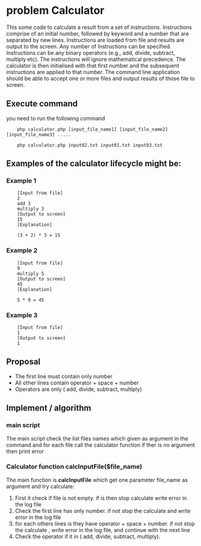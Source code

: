 # problem Calculator
This some code to calculate a result from a set of instructions. Instructions comprise of an initial number, followed by keyword and a number that are separated by new lines. Instructions are loaded from file and results are output to the screen. Any number of Instructions can be specified. Instructions can be any binary operators (e.g., add, divide, subtract, multiply etc).  The instructions will ignore mathematical precedence. The calculator is then initialised with that first number and the subsequent instructions are applied to that number. The command line application should be able to accept one or more files and output results of those file to screen.
## Execute command
you need to run the following command
```$xslt
    php calculator.php [input_file_name1] [input_file_name2] [input_file_name3] .....
    
    php calculator.php input02.txt input01.txt input03.txt
```
## Examples of the calculator lifecycle might be:
### Example 1
>>>>
```$xslt
    [Input from file]    
    2    
    add 3    
    multiply 3    
    [Output to screen]    
    15
    [Explanation]
    
    (3 + 2) * 3 = 15
```
### Example 2
>>>>
```$xslt
    [Input from file]    
    9    
    multiply 5    
    [Output to screen]    
    45
    [Explanation]
    
    5 * 9 = 45
```
### Example 3
```$xslt
    [Input from file]    
    1    
    [Output to screen]    
    1
```

## Proposal
- The first line must contain only number
- All other lines contain operator + space + number
- Operators are only ( add, divide, subtract, multiply) 

## Implement / algorithm
### main script
The main script check the list files names which given as argument in the command and for each file call the calculator function
if ther is no argument then print error

### Calculator function calcInputFile($file_name)

The main function is __calcInputFile__ which get one parameter file_name as argument and try calculate:
1. First it check if file is not empty. if is then stop calculate write error in the log file
2. Check the first line has only number. if not stop the calculate and write error in the log file
3. for each others lines is they have operator + space + number. if not stop the calculate , write error in the log file, and continue with the next line 
4. Check the operator if it in ( add, divide, subtract, multiply).

